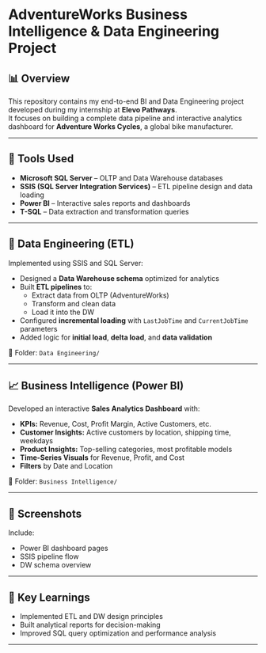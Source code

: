 # AdventureWorks Business Intelligence & Data Engineering Project

## 📊 Overview
This repository contains my end-to-end BI and Data Engineering project developed during my internship at **Elevo Pathways**.  
It focuses on building a complete data pipeline and interactive analytics dashboard for **Adventure Works Cycles**, a global bike manufacturer.

---

## 🚀 Tools Used
- **Microsoft SQL Server** – OLTP and Data Warehouse databases  
- **SSIS (SQL Server Integration Services)** – ETL pipeline design and data loading  
- **Power BI** – Interactive sales reports and dashboards  
- **T-SQL** – Data extraction and transformation queries  

---

## 🧱 Data Engineering (ETL)
Implemented using SSIS and SQL Server:
- Designed a **Data Warehouse schema** optimized for analytics
- Built **ETL pipelines** to:
  - Extract data from OLTP (AdventureWorks)
  - Transform and clean data
  - Load it into the DW
- Configured **incremental loading** with `LastJobTime` and `CurrentJobTime` parameters
- Added logic for **initial load**, **delta load**, and **data validation**

📂 Folder: `Data Engineering/`

---

## 📈 Business Intelligence (Power BI)
Developed an interactive **Sales Analytics Dashboard** with:
- **KPIs:** Revenue, Cost, Profit Margin, Active Customers, etc.
- **Customer Insights:** Active customers by location, shipping time, weekdays
- **Product Insights:** Top-selling categories, most profitable models
- **Time-Series Visuals** for Revenue, Profit, and Cost
- **Filters** by Date and Location

📂 Folder: `Business Intelligence/`

---

## 📸 Screenshots
Include:
- Power BI dashboard pages  
- SSIS pipeline flow  
- DW schema overview  

---

## 🧠 Key Learnings
- Implemented ETL and DW design principles
- Built analytical reports for decision-making
- Improved SQL query optimization and performance analysis

---
